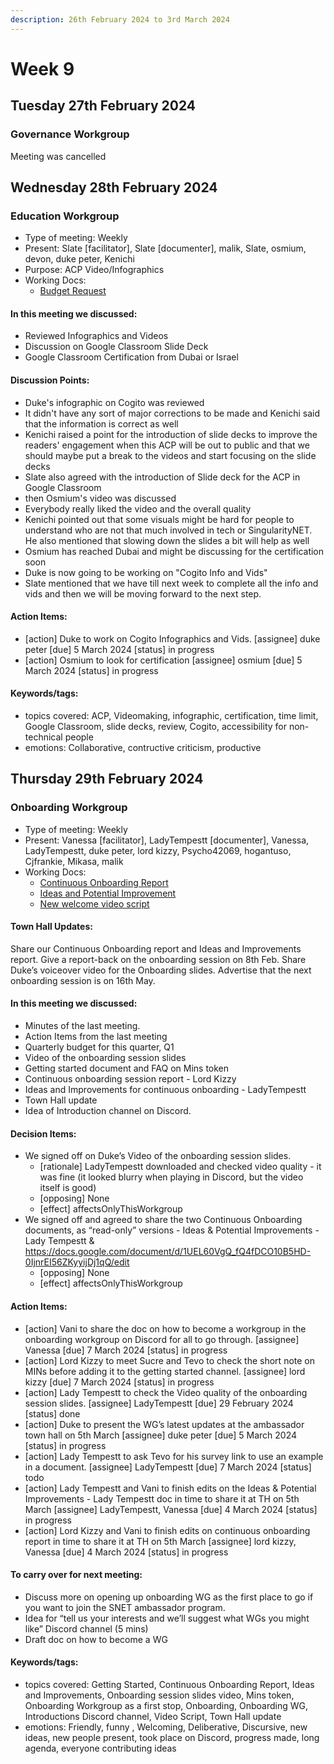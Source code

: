 ```yaml
---
description: 26th February 2024 to 3rd March 2024
---
```


# Week 9

## Tuesday 27th February 2024

### Governance Workgroup

Meeting was cancelled 


## Wednesday 28th February 2024

### Education Workgroup

- Type of meeting: Weekly
- Present: Slate [facilitator], Slate [documenter], malik, Slate, osmium, devon, duke peter, Kenichi
- Purpose: ACP Video/Infographics
- Working Docs:
  - [Budget Request ](https://docs.google.com/spreadsheets/d/1Hnj3syHlwtunfqIJjm45ak9E3ki8DmZ7RObD2wEn-Lg/edit?usp=sharing)

#### In this meeting we discussed:
- Reviewed Infographics and Videos 
- Discussion on Google Classroom Slide Deck
- Google Classroom Certification from Dubai or Israel 

#### Discussion Points:
- Duke's infographic on Cogito was reviewed 
- It didn't have any sort of major corrections to be made and Kenichi said that the information is correct as well 
- Kenichi raised a point for the introduction of slide decks to improve the readers' engagement when this ACP will be out to public and that we should maybe put a break to the videos and start focusing on the slide decks 
- Slate also agreed with the introduction of Slide deck for the ACP in Google Classroom
- then Osmium's video was discussed 
- Everybody really liked the video and the overall quality 
- Kenichi pointed out that some visuals might be hard for people to understand who are not that much involved in tech or SingularityNET. He also mentioned that slowing down the slides a bit will help as well 
- Osmium has reached Dubai and might be discussing for the certification soon
- Duke is now going to be working on "Cogito Info and Vids"
- Slate mentioned that we have till next week to complete all the info and vids and then we will be moving forward to the next step.

#### Action Items:
- [action] Duke to work on Cogito Infographics and Vids. [assignee] duke peter [due] 5 March 2024 [status] in progress
- [action] Osmium to look for certification [assignee] osmium [due] 5 March 2024 [status] in progress

#### Keywords/tags:
- topics covered: ACP, Videomaking, infographic, certification, time limit, Google Classroom, slide decks, review, Cogito, accessibility for non-technical people
- emotions: Collaborative, contructive criticism, productive
## Thursday 29th February 2024

### Onboarding Workgroup

- Type of meeting: Weekly
- Present: Vanessa [facilitator], LadyTempestt [documenter], Vanessa, LadyTempestt, duke peter, lord kizzy, Psycho42069, hogantuso, Cjfrankie, Mikasa, malik
- Working Docs:
  - [Continuous Onboarding Report](https://docs.google.com/document/d/1UEL60VgQ_fQ4fDCO10B5HD-0IjnrEI56ZKyyijDj1qQ/edit?usp=sharing)
  - [Ideas and Potential Improvement ](https://docs.google.com/document/d/1RBACFdyclW3hSB3vfU2lZltR3ILc_Ed8wT5s0iUiND8/edit)
  - [New welcome video script](https://docs.google.com/document/d/1Iy4jotEpsJbYe2lWNArQrSU9kAPKfvj9oHfbweokTuA/edit)

#### Town Hall Updates:
Share our Continuous Onboarding report and Ideas and Improvements report. 
Give a report-back on the onboarding session on 8th Feb.
Share Duke’s voiceover video for the Onboarding slides.
Advertise that the next onboarding session is on 16th May.



#### In this meeting we discussed:
- Minutes of the last meeting.
- Action Items from the last meeting
- Quarterly budget for this quarter, Q1
- Video of the onboarding session slides
- Getting started document and FAQ on Mins token
- Continuous onboarding session report - Lord Kizzy
- Ideas and Improvements for continuous onboarding - LadyTempestt
- Town Hall update
- Idea of Introduction channel on Discord.

#### Decision Items:
- We signed off on Duke’s Video of the onboarding session slides.
  - [rationale] LadyTempestt downloaded and checked video quality - it was fine (it looked blurry when playing in Discord, but the video itself is good)
  - [opposing] None
  - [effect] affectsOnlyThisWorkgroup
- We signed off and agreed to share the two Continuous Onboarding documents, as  “read-only” versions - Ideas & Potential Improvements - Lady Tempestt & https://docs.google.com/document/d/1UEL60VgQ_fQ4fDCO10B5HD-0IjnrEI56ZKyyijDj1qQ/edit
  - [opposing] None
  - [effect] affectsOnlyThisWorkgroup

#### Action Items:
- [action] Vani to share the doc on how to become a workgroup in the onboarding workgroup on Discord for all to go through. [assignee] Vanessa [due] 7 March 2024 [status] in progress
- [action] Lord Kizzy to meet Sucre and Tevo to check the short note on MINs before adding it to the getting started channel. [assignee] lord kizzy [due] 7 March 2024 [status] in progress
- [action] Lady Tempestt to check the Video quality of the onboarding session slides. [assignee] LadyTempestt [due] 29 February 2024 [status] done
- [action] Duke to present the WG’s latest updates at the ambassador town hall on 5th March [assignee] duke peter [due] 5 March 2024 [status] in progress
- [action] Lady Tempestt to ask Tevo for his survey link to use an example in a document. [assignee] LadyTempestt [due] 7 March 2024 [status] todo
- [action] Lady Tempestt and Vani to finish edits on the Ideas & Potential Improvements - Lady Tempestt doc in time to share it at TH on 5th March [assignee] LadyTempestt, Vanessa [due] 4 March 2024 [status] in progress
- [action] Lord Kizzy and Vani to finish edits on continuous onboarding report in time to share it at TH on 5th March [assignee] lord kizzy, Vanessa [due] 4 March 2024 [status] in progress

#### To carry over for next meeting:
- Discuss more on opening up onboarding WG as the first place to go if you want to join the SNET ambassador program.
- Idea for “tell us your interests and we’ll suggest what WGs you might like” Discord channel (5 mins) 
- Draft doc on how to become a WG

#### Keywords/tags:
- topics covered: Getting Started, Continuous Onboarding Report, Ideas and Improvements, Onboarding session slides video, Mins token, Onboarding Workgroup as a first stop, Onboarding, Onboarding WG, Introductions Discord channel, Video Script, Town Hall update
- emotions: Friendly, funny , Welcoming, Deliberative, Discursive, new ideas, new people present, took place on Discord, progress made, long agenda, everyone contributing ideas